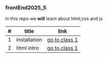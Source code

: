 ### frontEnd2025_5

 in this repo we **will** learn about html,css and js

|#| title|link|
|--|--|--|
|1|installation|[go to class 1](./classes/class1.md)|
|2|html intro|[go to class 1](./classes/class2.md)|
